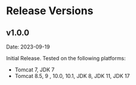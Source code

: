 # Release Versions

## v1.0.0

Date: 2023-09-19

Initial Release. Tested on the following platforms:

* Tomcat 7, JDK 7
* Tomcat 8.5, 9 , 10.0, 10.1, JDK 8, JDK 11, JDK 17